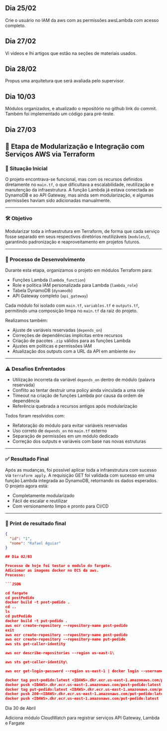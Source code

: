 ## Dia 25/02

Crie o usuário no IAM da aws com as permissões awsLambda com acesso completo.

## Dia 27/02

Vi videos e lhi artigos que estão na seções de materiais usados.

## Dia 28/02

Propus uma arquitetura que será avaliada pelo supervisor.

## Dia 10/03

Módulos organizados, e atualizado o repositório no github link do commit. Também foi implementado um código para pré-teste.

## Dia 27/03

## 📌 Etapa de Modularização e Integração com Serviços AWS via Terraform

### 🧠 Situação Inicial

O projeto encontrava-se funcional, mas com os recursos definidos diretamente no `main.tf`, o que dificultava a escalabilidade, reutilização e manutenção da infraestrutura. A função Lambda já estava conectada ao DynamoDB e ao API Gateway, mas ainda sem modularização, e algumas permissões haviam sido adicionadas manualmente.

---

### 🛠️ Objetivo

Modularizar toda a infraestrutura em Terraform, de forma que cada serviço fosse separado em seus respectivos diretórios reutilizáveis (`modules/`), garantindo padronização e reaproveitamento em projetos futuros.

---

### 🚧 Processo de Desenvolvimento

Durante esta etapa, organizamos o projeto em módulos Terraform para:

- Funções Lambda (`lambda_function`)
- Role e política IAM personalizada para Lambda (`lambda_role`)
- Tabela DynamoDB (`dynamodb`)
- API Gateway completo (`api_gateway`)

Cada módulo foi isolado com `main.tf`, `variables.tf` e `outputs.tf`, permitindo uma composição limpa no `main.tf` da raiz do projeto.

Realizamos também:

- Ajuste de variáveis reservadas (`depends_on`)
- Correções de dependências implícitas entre recursos
- Criação de pacotes `.zip` válidos para as funções Lambda
- Ajustes em políticas e permissões IAM
- Atualização dos outputs com a URL da API em ambiente `dev`

---

### ⚠️ Desafios Enfrentados

- Utilização incorreta da variável `depends_on` dentro de módulo (palavra reservada)
- Conflito ao tentar destruir uma policy ainda vinculada a uma role
- Timeout na criação de funções Lambda por causa da ordem de dependência
- Referência quebrada a recursos antigos após modularização

Todos foram resolvidos com:

- Refatoração do módulo para evitar variáveis reservadas
- Uso correto de `depends_on` no `main.tf` externo
- Separação de permissões em um módulo dedicado
- Correção dos outputs e variáveis com base nas novas estruturas

---

### ✅ Resultado Final

Após as mudanças, foi possível aplicar toda a infraestrutura com sucesso via `terraform apply`. A requisição GET foi validada com sucesso em uma função Lambda integrada ao DynamoDB, retornando os dados esperados. O projeto agora está:

- Completamente modularizado
- Fácil de escalar e reutilizar
- Com versionamento limpo e pronto para CI/CD

---

### 📸 Print de resultado final

```json
{
  "id": "1",
  "nome": "Rafael Aguiar"
}

## Dia 02/03

Processo de hoje foi testar o modulo do fargate.
Adicionar as imagens docker no ECS da aws.
Processo:

```JSON

cd fargate
cd postPedido
docker build -t post-pedido .
cd ..
ls
cd putPedido
docker build -t put-pedido .
aws ecr create-repository --repository-name post-pedido
exit
aws ecr create-repository --repository-name post-pedido
aws ecr create-repository --repository-name put-pedido
aws sts get-caller-identity

aws ecr describe-repositories --region us-east-1\

aws sts get-caller-identity\

aws ecr get-login-password --region us-east-1 | docker login --username AWS --password-stdin <IDAWS>.dkr.ecr.us-east-1.amazonaws.com/post-pedido\

docker tag post-pedido:latest <IDAWS>.dkr.ecr.us-east-1.amazonaws.com/post-pedido:latest
docker push <IDAWS>.dkr.ecr.us-east-1.amazonaws.com/post-pedido:latest
docker tag put-pedido:latest <IDAWS>.dkr.ecr.us-east-1.amazonaws.com/put-pedido:latest
docker push 200~<IDAWS>.dkr.ecr.us-east-1.amazonaws.com/put-pedido:latest
docker push <IDAWS>.dkr.ecr.us-east-1.amazonaws.com/put-pedido:latest
```

Dia 30 de Abril

Adiciona módulo CloudWatch para registrar serviços API Gateway, Lambda e Fargate
